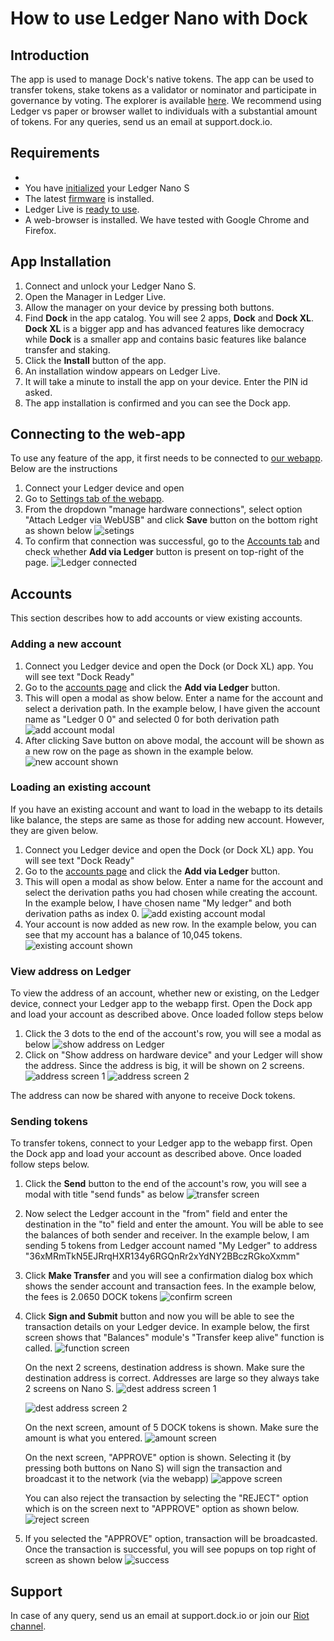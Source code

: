 # How to use Ledger Nano with Dock

## Introduction

The app is used to manage Dock's native tokens. The app can be used to transfer tokens, stake tokens as a validator or 
nominator and participate in governance by voting. The explorer is available [here](https://fe-staging.dock.io/?rpc=wss%3A%2F%2Fknox-1.dock.io#/explorer). We recommend using Ledger vs paper or browser wallet to individuals 
with a substantial amount of tokens. For any queries, send us an email at support.dock.io.

## Requirements
- 
- You have [initialized](https://support.ledger.com/hc/en-us/articles/360000613793) your Ledger Nano S
- The latest [firmware](https://support.ledger.com/hc/en-us/articles/360002731113-Update-Ledger-Nano-S-firmware) is installed.
- Ledger Live is [ready to use](https://support.ledger.com/hc/en-us/articles/360006395233-Take-your-first-steps).
- A web-browser is installed. We have tested with Google Chrome and Firefox.

## App Installation

1. Connect and unlock your Ledger Nano S.
2. Open the Manager in Ledger Live.
3. Allow the manager on your device by pressing both buttons.
4. Find **Dock** in the app catalog. You will see 2 apps, **Dock** and **Dock XL**. **Dock XL** is a bigger app and has advanced features like democracy while **Dock** is a smaller app and contains basic features like balance transfer and staking.
5. Click the **Install** button of the app.
6. An installation window appears on Ledger Live.
7. It will take a minute to install the app on your device. Enter the PIN id asked.
8. The app installation is confirmed and you can see the Dock app.

## Connecting to the web-app

To use any feature of the app, it first needs to be connected to [our webapp](https://fe-staging.dock.io/?rpc=wss%3A%2F%2Fknox-1.dock.io). Below are the instructions
1. Connect your Ledger device and open 
2. Go to [Settings tab of the webapp](https://fe-staging.dock.io/?rpc=wss%3A%2F%2Fknox-1.dock.io#/settings).
3. From the dropdown "manage hardware connections", select option "Attach Ledger via WebUSB" and click **Save** button on the bottom right as shown below
   ![setings](ledger-settings.png)
4. To confirm that connection was successful, go to the [Accounts tab](https://fe-staging.dock.io/?rpc=wss%3A%2F%2Fknox-1.dock.io#/accounts) and check whether **Add via Ledger** button is present on top-right of the page.
   ![Ledger connected](ledger-add-via.png)

## Accounts

This section describes how to add accounts or view existing accounts.

### Adding a new account

1. Connect you Ledger device and open the Dock (or Dock XL) app. You will see text "Dock Ready"
2. Go to the [accounts page](https://fe-staging.dock.io/?rpc=wss%3A%2F%2Fknox-1.dock.io#/accounts) and click the **Add via Ledger** button.
3. This will open a modal as show below. Enter a name for the account and select a derivation path. In the example below, I have given the account name as "Ledger 0 0" and 
selected 0 for both derivation path
   ![add account modal](ledger-add-account.png)
4. After clicking Save button on above modal, the account will be shown as a new row on the page as shown in the example below.
   ![new account shown](ledger-new-account.png)

### Loading an existing account

If you have an existing account and want to load in the webapp to its details like balance, the steps are same as those for adding new account. However, they are given below.

1. Connect you Ledger device and open the Dock (or Dock XL) app. You will see text "Dock Ready"
2. Go to the [accounts page](https://fe-staging.dock.io/?rpc=wss%3A%2F%2Fknox-1.dock.io#/accounts) and click the **Add via Ledger** button.
3. This will open a modal as show below. Enter a name for the account and select the derivation paths you had chosen while creating the account. 
In the example below, I have chosen name "My ledger" and both derivation paths as index 0.
   ![add existing account modal](ledger-add-existing.png)
4. Your account is now added as new row. In the example below, you can see that my account has a balance of 10,045 tokens.
   ![existing account shown](ledger-existing-account.png)

### View address on Ledger

To view the address of an account, whether new or existing, on the Ledger device, connect your Ledger app to the webapp first. 
Open the Dock app and load your account as described above. Once loaded follow steps below

1. Click the 3 dots to the end of the account's row, you will see a modal as below
   ![show address on Ledger](ledger-show-address-modal.png)
2. Click on "Show address on hardware device" and your Ledger will show the address. Since the address is big, it will be shown on 2 screens.
   ![address screen 1](ledger-show-address-1.jpg)
   ![address screen 2](ledger-show-address-2.jpg)

The address can now be shared with anyone to receive Dock tokens.

### Sending tokens

To transfer tokens, connect to your Ledger app to the webapp first. Open the Dock app and load your account as described above. Once loaded follow steps below.

1. Click the **Send** button to the end of the account's row, you will see a modal with title "send funds" as below
   ![transfer screen](ledger-transfer.png)
2. Now select the Ledger account in the "from" field and enter the destination in the "to" field and enter the amount. You will be able to see 
the balances of both sender and receiver. In the example below, I am sending 5 tokens from Ledger account named "My Ledger" 
to address "36xMRmTkN5EJRrqHXR134y6RGQnRr2xYdNY2BBczRGkoXxmm"
3. Click **Make Transfer** and you will see a confirmation dialog box which shows the sender account and transaction fees.
In the example below, the fees is 2.0650 DOCK tokens
   ![confirm screen](ledger-submit-confirm.png)
4. Click **Sign and Submit** button and now you will be able to see the transaction details on your Ledger device.
   In example below, the first screen shows that "Balances" module's "Transfer keep alive" function is called.
   ![function screen](ledger-show-function.jpg)
   
   On the next 2 screens, destination address is shown. Make sure the destination address is correct. Addresses are large so they always take 2 screens on Nano S. 
   ![dest address screen 1](ledger-dest-address1.jpg)

   ![dest address screen 2](ledger-dest-address2.jpg)

   On the next screen, amount of 5 DOCK tokens is shown. Make sure the amount is what you entered.
   ![amount screen](ledger-amount.jpg)
   
   On the next screen, "APPROVE" option is shown. Selecting it (by pressing both buttons on Nano S) will sign the transaction 
   and broadcast it to the network (via the webapp)
   ![appove screen](ledger-approve.jpg)

   You can also reject the transaction by selecting the "REJECT" option which is on the screen next to "APPROVE" option as shown below.
   ![reject screen](ledger-reject.jpg)

5. If you selected the "APPROVE" option, transaction will be broadcasted. Once the transaction is successful, you will see popups on top right of screen as shown below
   ![success](transfer-succes.png)

## Support
In case of any query, send us an email at support.dock.io or join our [Riot channel](https://app.element.io/#/room/#!KpPIERdKQjLTTwsOkn:matrix.org).